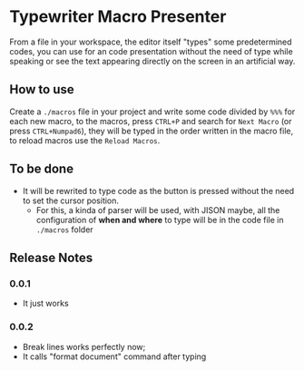 # Typewriter Macro Presenter
From a file in your workspace, the editor itself "types" some predetermined codes, you can use for an code presentation without the need of type while speaking or see the text appearing directly on the screen in an artificial way.

## How to use
Create a `./macros` file in your project and write some code divided by `%%%` for each new macro, to the macros, press `CTRL+P` and search for `Next Macro` (or press `CTRL+Numpad6`), they will be typed in the order written in the macro file, to reload macros use the `Reload Macros`.

## To be done
- It will be rewrited to type code as the button is pressed without the need to set the cursor position.
  - For this, a kinda of parser will be used, with JISON maybe, all the configuration of **when and where** to type will be in the code file in `./macros` folder

## Release Notes

### 0.0.1
- It just works

### 0.0.2
- Break lines works perfectly now;
- It calls "format document" command after typing

